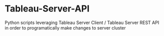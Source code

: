 # Tableau-Server-API
Python scripts leveraging Tableau Server Client / Tableau Server REST API in order to programatically make changes to server cluster
